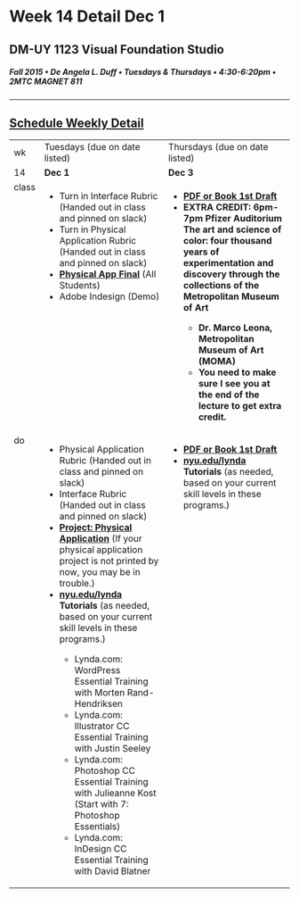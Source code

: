# Week 14 Detail Dec 1

## DM-UY 1123 Visual Foundation Studio
##### Fall 2015 • De Angela L. Duff • Tuesdays & Thursdays • 4:30-6:20pm • 2MTC MAGNET 811 
---

## [Schedule Weekly Detail](dm1123_schedule_overview.md)

<table>
<tr>
<td>wk</td>
<td>Tuesdays (due on date listed)</td>
<td>Thursdays (due on date listed)</td>
</tr>
<!-- dates -->
<tr>
  <td valign="top">14</td>
  <td valign="top"><strong>Dec 1</strong></td>
  <td valign="top"><strong>Dec 3</strong></td>
</tr>
<!-- class -->
<tr>
  <td valign="top" width="4%">class</td>
  <td valign="top" width="48%"><ul>
  <li>Turn in Interface Rubric (Handed out in class and pinned on slack)</li>
  <li>Turn in Physical Application Rubric (Handed out in class and pinned on slack)</li>
  
  <li><strong><a href="dm1123vfs_projects_pa.md">Physical App Final</a></strong> (All Students)</li>
  <li>Adobe Indesign (Demo)</li>
  </ul>
</td>
  <td valign="top" width="48%">
  <ul>
  <li><strong><a href="dm1123_vfs_end_of_semester_deliverables.md">PDF or Book 1st Draft</a></strong></li>
  <li><strong>EXTRA CREDIT: 6pm-7pm Pfizer Auditorium The art and science of color: four thousand years of experimentation and discovery through the collections of the Metropolitan Museum of Art</li>

<ul>
<li>Dr. Marco Leona, Metropolitan Museum of Art (MOMA)</li>
<li>You need to make sure I see you at the end of the lecture to get extra credit.</li>
</ul>
</li>
  </ul>
</td>
</tr>


<!-- do -->
<tr>
  <td valign="top">do</td>
  <td valign="top">
  <ul>
  <li>Physical Application Rubric (Handed out in class and pinned on slack)</li>
  <li>Interface Rubric (Handed out in class and pinned on slack)</li>
 <li><strong><a href="dm1123vfs_projects_pa.md">Project: Physical Application</a></strong> (If your physical application project is not printed by now, you may be in trouble.)</li>
  <Li><strong><a href="http://nyu.edu/lynda">nyu.edu/lynda</a> Tutorials</strong> (as needed, based on your current skill levels in these programs.)</li>
  <ul>
  <li>Lynda.com: WordPress Essential Training with Morten Rand-Hendriksen</li>
  <li>Lynda.com: Illustrator CC Essential Training with Justin Seeley</li>
  <li>Lynda.com: Photoshop CC Essential Training with Julieanne Kost (Start with 7: Photoshop Essentials)</li>
  <li>Lynda.com: InDesign CC Essential Training with David Blatner</li>
  </ul></ul></td>
  <td valign="top">
  <ul>
  <li><strong><a href="dm1123_vfs_end_of_semester_deliverables.md">PDF or Book 1st Draft</a></strong></li>
  <li><strong><a href="http://nyu.edu/lynda">nyu.edu/lynda</a> Tutorials</strong> (as needed, based on your current skill levels in these programs.)</li>
  </ul></td>
</tr>
</table>

